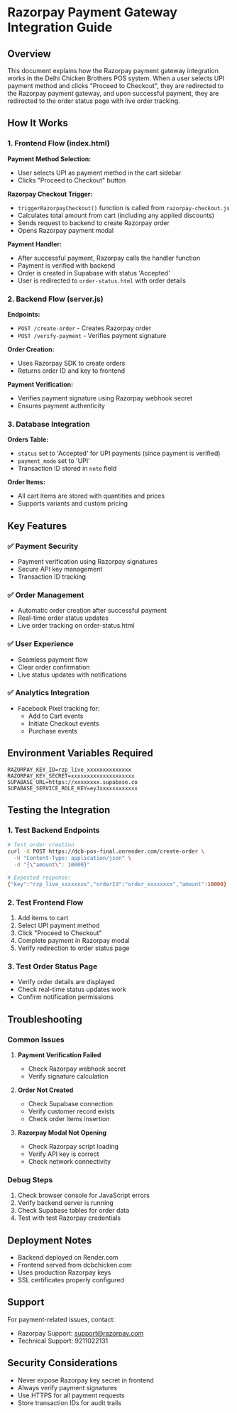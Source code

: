 # Razorpay Payment Gateway Integration Guide

## Overview

This document explains how the Razorpay payment gateway integration works in the Delhi Chicken Brothers POS system. When a user selects UPI payment method and clicks "Proceed to Checkout", they are redirected to the Razorpay payment gateway, and upon successful payment, they are redirected to the order status page with live order tracking.

## How It Works

### 1. Frontend Flow (index.html)

**Payment Method Selection:**
- User selects UPI as payment method in the cart sidebar
- Clicks "Proceed to Checkout" button

**Razorpay Checkout Trigger:**
- `triggerRazorpayCheckout()` function is called from `razorpay-checkout.js`
- Calculates total amount from cart (including any applied discounts)
- Sends request to backend to create Razorpay order
- Opens Razorpay payment modal

**Payment Handler:**
- After successful payment, Razorpay calls the handler function
- Payment is verified with backend
- Order is created in Supabase with status 'Accepted'
- User is redirected to `order-status.html` with order details

### 2. Backend Flow (server.js)

**Endpoints:**
- `POST /create-order` - Creates Razorpay order
- `POST /verify-payment` - Verifies payment signature

**Order Creation:**
- Uses Razorpay SDK to create orders
- Returns order ID and key to frontend

**Payment Verification:**
- Verifies payment signature using Razorpay webhook secret
- Ensures payment authenticity

### 3. Database Integration

**Orders Table:**
- `status` set to 'Accepted' for UPI payments (since payment is verified)
- `payment_mode` set to 'UPI'
- Transaction ID stored in `note` field

**Order Items:**
- All cart items are stored with quantities and prices
- Supports variants and custom pricing

## Key Features

### ✅ Payment Security
- Payment verification using Razorpay signatures
- Secure API key management
- Transaction ID tracking

### ✅ Order Management
- Automatic order creation after successful payment
- Real-time order status updates
- Live order tracking on order-status.html

### ✅ User Experience
- Seamless payment flow
- Clear order confirmation
- Live status updates with notifications

### ✅ Analytics Integration
- Facebook Pixel tracking for:
  - Add to Cart events
  - Initiate Checkout events
  - Purchase events

## Environment Variables Required

```env
RAZORPAY_KEY_ID=rzp_live_xxxxxxxxxxxxxx
RAZORPAY_KEY_SECRET=xxxxxxxxxxxxxxxxxxxx
SUPABASE_URL=https://xxxxxxxx.supabase.co
SUPABASE_SERVICE_ROLE_KEY=eyJxxxxxxxxxxxx
```

## Testing the Integration

### 1. Test Backend Endpoints
```bash
# Test order creation
curl -X POST https://dcb-pos-final.onrender.com/create-order \
  -H "Content-Type: application/json" \
  -d "{\"amount\": 10000}"

# Expected response:
{"key":"rzp_live_xxxxxxxx","orderId":"order_xxxxxxxx","amount":10000}
```

### 2. Test Frontend Flow
1. Add items to cart
2. Select UPI payment method
3. Click "Proceed to Checkout"
4. Complete payment in Razorpay modal
5. Verify redirection to order status page

### 3. Test Order Status Page
- Verify order details are displayed
- Check real-time status updates work
- Confirm notification permissions

## Troubleshooting

### Common Issues

1. **Payment Verification Failed**
   - Check Razorpay webhook secret
   - Verify signature calculation

2. **Order Not Created**
   - Check Supabase connection
   - Verify customer record exists
   - Check order items insertion

3. **Razorpay Modal Not Opening**
   - Check Razorpay script loading
   - Verify API key is correct
   - Check network connectivity

### Debug Steps

1. Check browser console for JavaScript errors
2. Verify backend server is running
3. Check Supabase tables for order data
4. Test with test Razorpay credentials

## Deployment Notes

- Backend deployed on Render.com
- Frontend served from dcbchicken.com
- Uses production Razorpay keys
- SSL certificates properly configured

## Support

For payment-related issues, contact:
- Razorpay Support: support@razorpay.com
- Technical Support: 9211022131

## Security Considerations

- Never expose Razorpay key secret in frontend
- Always verify payment signatures
- Use HTTPS for all payment requests
- Store transaction IDs for audit trails
